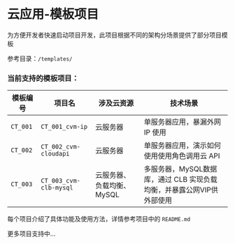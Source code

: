 # 云应用-模板项目

为方便开发者快速启动项目开发，此项目根据不同的架构分场景提供了部分项目模板

参考目录：`/templates/`

### 当前支持的模板项目：

模板编号 | 项目名 | 涉及云资源 | 技术场景
-----|------|-------------|-----------
`CT_001` | `CT_001_cvm-ip` | 云服务器 | 单服务器应用，暴漏外网 IP 使用
`CT_002` | `CT_002_cvm-cloudapi` | 云服务器 | 单服务器应用，演示如何使用使用角色调用云 API
`CT_003` | `CT_003_cvm-clb-mysql` | 云服务器、负载均衡、MySQL | 多服务器，MySQL数据库，通过 CLB 实现负载均衡，并暴露公网VIP供外部使用


每个项目介绍了具体功能及使用方法，详情参考项目中的 `README.md`

更多项目支持中...

